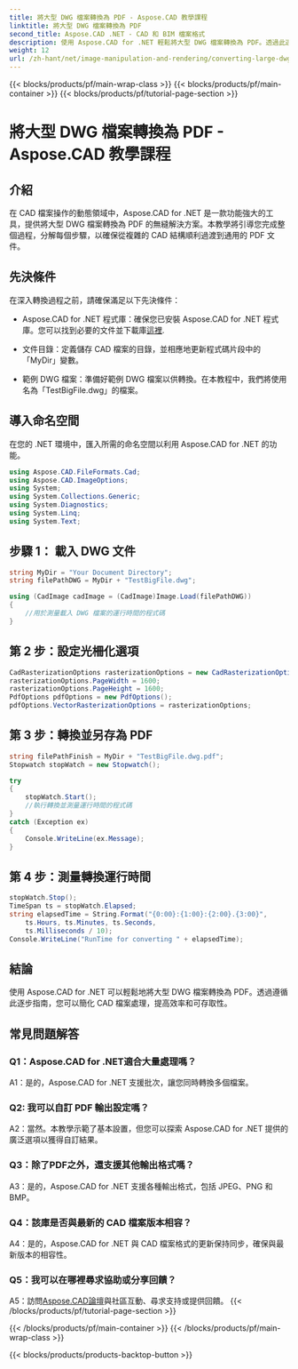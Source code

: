 ```yaml
---
title: 將大型 DWG 檔案轉換為 PDF - Aspose.CAD 教學課程
linktitle: 將大型 DWG 檔案轉換為 PDF
second_title: Aspose.CAD .NET - CAD 和 BIM 檔案格式
description: 使用 Aspose.CAD for .NET 輕鬆將大型 DWG 檔案轉換為 PDF。透過此逐步教學簡化您的 CAD 流程。
weight: 12
url: /zh-hant/net/image-manipulation-and-rendering/converting-large-dwg-files-to-pdf/
---
```


{{< blocks/products/pf/main-wrap-class >}}
{{< blocks/products/pf/main-container >}}
{{< blocks/products/pf/tutorial-page-section >}}

# 將大型 DWG 檔案轉換為 PDF - Aspose.CAD 教學課程

## 介紹

在 CAD 檔案操作的動態領域中，Aspose.CAD for .NET 是一款功能強大的工具，提供將大型 DWG 檔案轉換為 PDF 的無縫解決方案。本教學將引導您完成整個過程，分解每個步驟，以確保從複雜的 CAD 結構順利過渡到通用的 PDF 文件。

## 先決條件

在深入轉換過程之前，請確保滿足以下先決條件：

- Aspose.CAD for .NET 程式庫：確保您已安裝 Aspose.CAD for .NET 程式庫。您可以找到必要的文件並下載庫[這裡](https://reference.aspose.com/cad/net/).

- 文件目錄：定義儲存 CAD 檔案的目錄，並相應地更新程式碼片段中的「MyDir」變數。

- 範例 DWG 檔案：準備好範例 DWG 檔案以供轉換。在本教程中，我們將使用名為「TestBigFile.dwg」的檔案。

## 導入命名空間

在您的 .NET 環境中，匯入所需的命名空間以利用 Aspose.CAD for .NET 的功能。

```csharp
using Aspose.CAD.FileFormats.Cad;
using Aspose.CAD.ImageOptions;
using System;
using System.Collections.Generic;
using System.Diagnostics;
using System.Linq;
using System.Text;
```

## 步驟 1： 載入 DWG 文件

```csharp
string MyDir = "Your Document Directory";
string filePathDWG = MyDir + "TestBigFile.dwg";

using (CadImage cadImage = (CadImage)Image.Load(filePathDWG))
{
    //用於測量載入 DWG 檔案的運行時間的程式碼
}
```

## 第 2 步：設定光柵化選項

```csharp
CadRasterizationOptions rasterizationOptions = new CadRasterizationOptions();
rasterizationOptions.PageWidth = 1600;
rasterizationOptions.PageHeight = 1600;
PdfOptions pdfOptions = new PdfOptions();
pdfOptions.VectorRasterizationOptions = rasterizationOptions;
```

## 第 3 步：轉換並另存為 PDF

```csharp
string filePathFinish = MyDir + "TestBigFile.dwg.pdf";
Stopwatch stopWatch = new Stopwatch();

try
{
    stopWatch.Start();
    //執行轉換並測量運行時間的程式碼
}
catch (Exception ex)
{
    Console.WriteLine(ex.Message);
}
```

## 第 4 步：測量轉換運行時間

```csharp
stopWatch.Stop();
TimeSpan ts = stopWatch.Elapsed;
string elapsedTime = String.Format("{0:00}:{1:00}:{2:00}.{3:00}",
    ts.Hours, ts.Minutes, ts.Seconds,
    ts.Milliseconds / 10);
Console.WriteLine("RunTime for converting " + elapsedTime);
```

## 結論

使用 Aspose.CAD for .NET 可以輕鬆地將大型 DWG 檔案轉換為 PDF。透過遵循此逐步指南，您可以簡化 CAD 檔案處理，提高效率和可存取性。

## 常見問題解答

### Q1：Aspose.CAD for .NET適合大量處理嗎？

A1：是的，Aspose.CAD for .NET 支援批次，讓您同時轉換多個檔案。

### Q2: 我可以自訂 PDF 輸出設定嗎？

A2：當然。本教學示範了基本設置，但您可以探索 Aspose.CAD for .NET 提供的廣泛選項以獲得自訂結果。

### Q3：除了PDF之外，還支援其他輸出格式嗎？

A3：是的，Aspose.CAD for .NET 支援各種輸出格式，包括 JPEG、PNG 和 BMP。

### Q4：該庫是否與最新的 CAD 檔案版本相容？

A4：是的，Aspose.CAD for .NET 與 CAD 檔案格式的更新保持同步，確保與最新版本的相容性。

### Q5：我可以在哪裡尋求協助或分享回饋？

A5：訪問[Aspose.CAD論壇](https://forum.aspose.com/c/cad/19)與社區互動、尋求支持或提供回饋。
{{< /blocks/products/pf/tutorial-page-section >}}

{{< /blocks/products/pf/main-container >}}
{{< /blocks/products/pf/main-wrap-class >}}

{{< blocks/products/products-backtop-button >}}
